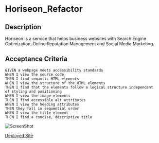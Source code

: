 # Horiseon_Refactor

## Description

Horiseon is a service that helps business websites with Search Engine Optimization, Online Reputation Management and Social Media Marketing. 

## Acceptance Criteria
```
GIVEN a webpage meets accessibility standards
WHEN I view the source code
THEN I find semantic HTML elements
WHEN I view the structure of the HTML elements
THEN I find that the elements follow a logical structure independent of styling and positioning
WHEN I view the image elements
THEN I find accessible alt attributes
WHEN I view the heading attributes
THEN they fall in sequential order
WHEN I view the title element
THEN I find a concise, descriptive title
```

![ScreenShot](./assets/images/Horiseon_Screenshot.png)

[Deployed Site](https://fdeaquino.github.io/Horiseon_Refactor/)